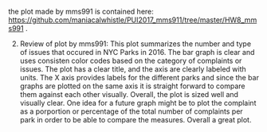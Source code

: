 
the plot made by mms991 is contained here: 
https://github.com/maniacalwhistle/PUI2017_mms911/tree/master/HW8_mms991
.

2. Review of plot by mms991: This plot summarizes the number and type of issues that occured in NYC Parks in 2016. The bar graph is clear and uses consisten color codes based on the category of complaints or issues. The plot has a clear title, and the axis are clearly labeled with units. The X axis provides labels for the different parks and since the bar graphs are plotted on the same axis it is straight forward to compare them against each other visually. Overall, the plot is sized well and visually clear. One idea for a future graph might be to plot the complaint as a porportion or percentage of the total number of complaints per park in order to be able to compare the measures. Overall a great plot. 

